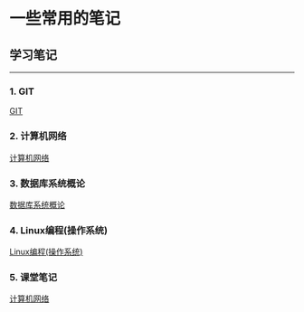 # 一些常用的笔记

## 学习笔记
<hr/>

### 1. GIT
[GIT](./学习/GIT/list.md)
### 2. 计算机网络
[计算机网络](./学习/计算机网络/list.md)
### 3. 数据库系统概论
[数据库系统概论](./学习/数据库系统概论/list.md)
### 4. Linux编程(操作系统)
[Linux编程(操作系统)](./学习/Linux编程(操作系统)/list.md)
### 5. 课堂笔记
[计算机网络](./学习/课堂笔记/)

